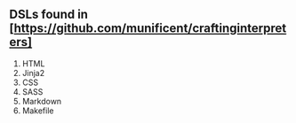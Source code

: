 DSLs found in [https://github.com/munificent/craftinginterpreters]
----

1. HTML
2. Jinja2
2. CSS
3. SASS
4. Markdown
7. Makefile

